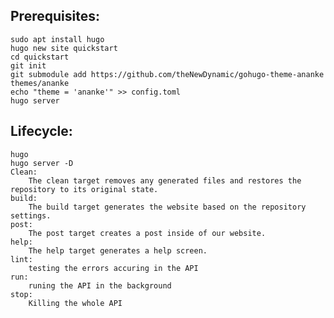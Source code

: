 ## Prerequisites:
    sudo apt install hugo
    hugo new site quickstart
    cd quickstart
    git init
    git submodule add https://github.com/theNewDynamic/gohugo-theme-ananke themes/ananke
    echo "theme = 'ananke'" >> config.toml
    hugo server
## Lifecycle:
    hugo
    hugo server -D
    Clean:
        The clean target removes any generated files and restores the repository to its original state.
    build:
        The build target generates the website based on the repository settings.
    post:
        The post target creates a post inside of our website.
    help:
        The help target generates a help screen.
    lint:
        testing the errors accuring in the API
    run:
        runing the API in the background
    stop:
        Killing the whole API